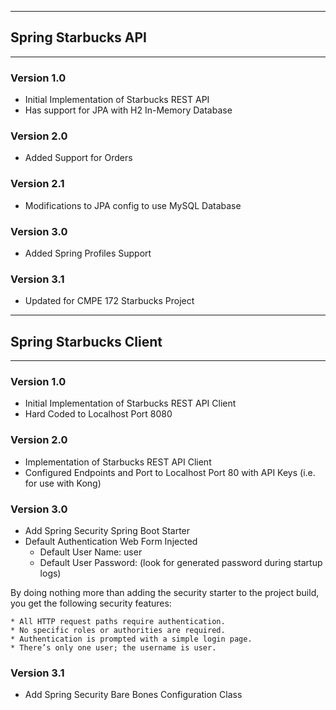 -------------------------------------------------------
## Spring Starbucks API
-------------------------------------------------------


### Version 1.0

* Initial Implementation of Starbucks REST API
* Has support for JPA with H2 In-Memory Database


### Version 2.0

* Added Support for Orders


### Version 2.1

* Modifications to JPA config to use MySQL Database


### Version 3.0

* Added Spring Profiles Support


### Version 3.1

* Updated for CMPE 172 Starbucks Project



-------------------------------------------------------
## Spring Starbucks Client
-------------------------------------------------------


### Version 1.0

* Initial Implementation of Starbucks REST API Client
* Hard Coded to Localhost Port 8080


### Version 2.0

* Implementation of Starbucks REST API Client
* Configured Endpoints and Port to Localhost Port 80 with API Keys (i.e. for use with Kong)


### Version 3.0 

* Add Spring Security Spring Boot Starter
* Default Authentication Web Form Injected 
	* Default User Name:  user
	* Default User Password: (look for generated password during startup logs)

By doing nothing more than adding the security starter to the project build, you get the following security features:

	* All HTTP request paths require authentication.
	* No specific roles or authorities are required.
	* Authentication is prompted with a simple login page.
	* There’s only one user; the username is user.


### Version 3.1 

* Add Spring Security Bare Bones Configuration Class











